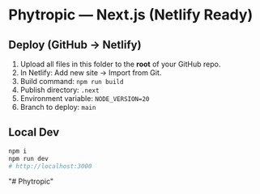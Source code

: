 # Phytropic — Next.js (Netlify Ready)

## Deploy (GitHub → Netlify)
1. Upload all files in this folder to the **root** of your GitHub repo.
2. In Netlify: Add new site → Import from Git.
3. Build command: `npm run build`
4. Publish directory: `.next`
5. Environment variable: `NODE_VERSION=20`
6. Branch to deploy: `main`

## Local Dev
```bash
npm i
npm run dev
# http://localhost:3000
```
"# Phytropic" 
